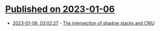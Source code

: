 # [Published on 2023-01-06](index.md)

* [2023-01-06, 03:02:27](https://news.ycombinator.com/item?id=34270425) - [The intersection of shadow stacks and CRIU](https://lwn.net/Articles/915728/)
